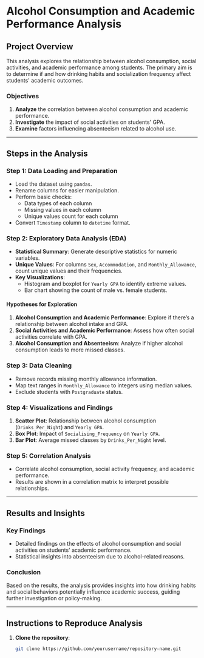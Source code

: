 # Alcohol Consumption and Academic Performance Analysis

## Project Overview
This analysis explores the relationship between alcohol consumption, social activities, and academic performance among students. The primary aim is to determine if and how drinking habits and socialization frequency affect students' academic outcomes.

### Objectives
1. **Analyze** the correlation between alcohol consumption and academic performance.
2. **Investigate** the impact of social activities on students' GPA.
3. **Examine** factors influencing absenteeism related to alcohol use.

---

## Steps in the Analysis

### Step 1: Data Loading and Preparation
- Load the dataset using `pandas`.
- Rename columns for easier manipulation.
- Perform basic checks:
  - Data types of each column
  - Missing values in each column
  - Unique values count for each column
- Convert `Timestamp` column to `datetime` format.

### Step 2: Exploratory Data Analysis (EDA)
- **Statistical Summary**: Generate descriptive statistics for numeric variables.
- **Unique Values**: For columns `Sex`, `Accommodation`, and `Monthly_Allowance`, count unique values and their frequencies.
- **Key Visualizations**:
  - Histogram and boxplot for `Yearly GPA` to identify extreme values.
  - Bar chart showing the count of male vs. female students.

#### Hypotheses for Exploration
1. **Alcohol Consumption and Academic Performance**: Explore if there’s a relationship between alcohol intake and GPA.
2. **Social Activities and Academic Performance**: Assess how often social activities correlate with GPA.
3. **Alcohol Consumption and Absenteeism**: Analyze if higher alcohol consumption leads to more missed classes.

### Step 3: Data Cleaning
- Remove records missing monthly allowance information.
- Map text ranges in `Monthly_Allowance` to integers using median values.
- Exclude students with `Postgraduate` status.

### Step 4: Visualizations and Findings
1. **Scatter Plot**: Relationship between alcohol consumption (`Drinks_Per_Night`) and `Yearly GPA`.
2. **Box Plot**: Impact of `Socialising_Frequency` on `Yearly GPA`.
3. **Bar Plot**: Average missed classes by `Drinks_Per_Night` level.

### Step 5: Correlation Analysis
- Correlate alcohol consumption, social activity frequency, and academic performance.
- Results are shown in a correlation matrix to interpret possible relationships.

---

## Results and Insights
### Key Findings
- Detailed findings on the effects of alcohol consumption and social activities on students' academic performance.
- Statistical insights into absenteeism due to alcohol-related reasons.

### Conclusion
Based on the results, the analysis provides insights into how drinking habits and social behaviors potentially influence academic success, guiding further investigation or policy-making.

---

## Instructions to Reproduce Analysis
1. **Clone the repository**:
   ```bash
   git clone https://github.com/yourusername/repository-name.git
